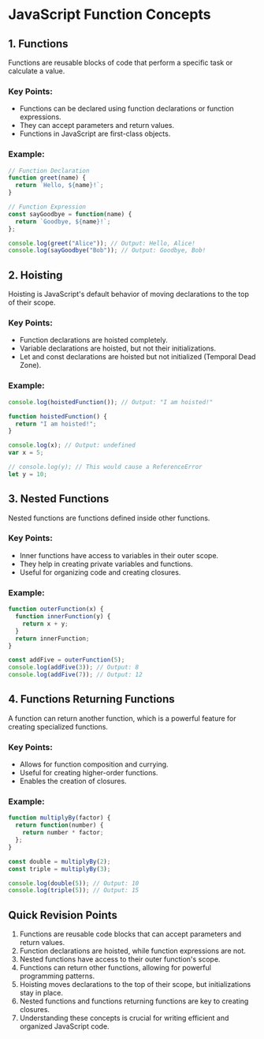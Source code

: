 # JavaScript Function Concepts

## 1. Functions

Functions are reusable blocks of code that perform a specific task or calculate a value.

### Key Points:
- Functions can be declared using function declarations or function expressions.
- They can accept parameters and return values.
- Functions in JavaScript are first-class objects.

### Example:

```javascript
// Function Declaration
function greet(name) {
  return `Hello, ${name}!`;
}

// Function Expression
const sayGoodbye = function(name) {
  return `Goodbye, ${name}!`;
};

console.log(greet("Alice")); // Output: Hello, Alice!
console.log(sayGoodbye("Bob")); // Output: Goodbye, Bob!
```

## 2. Hoisting

Hoisting is JavaScript's default behavior of moving declarations to the top of their scope.

### Key Points:
- Function declarations are hoisted completely.
- Variable declarations are hoisted, but not their initializations.
- Let and const declarations are hoisted but not initialized (Temporal Dead Zone).

### Example:

```javascript
console.log(hoistedFunction()); // Output: "I am hoisted!"

function hoistedFunction() {
  return "I am hoisted!";
}

console.log(x); // Output: undefined
var x = 5;

// console.log(y); // This would cause a ReferenceError
let y = 10;
```

## 3. Nested Functions

Nested functions are functions defined inside other functions.

### Key Points:
- Inner functions have access to variables in their outer scope.
- They help in creating private variables and functions.
- Useful for organizing code and creating closures.

### Example:

```javascript
function outerFunction(x) {
  function innerFunction(y) {
    return x + y;
  }
  return innerFunction;
}

const addFive = outerFunction(5);
console.log(addFive(3)); // Output: 8
console.log(addFive(7)); // Output: 12
```

## 4. Functions Returning Functions

A function can return another function, which is a powerful feature for creating specialized functions.

### Key Points:
- Allows for function composition and currying.
- Useful for creating higher-order functions.
- Enables the creation of closures.

### Example:

```javascript
function multiplyBy(factor) {
  return function(number) {
    return number * factor;
  };
}

const double = multiplyBy(2);
const triple = multiplyBy(3);

console.log(double(5)); // Output: 10
console.log(triple(5)); // Output: 15
```

## Quick Revision Points

1. Functions are reusable code blocks that can accept parameters and return values.
2. Function declarations are hoisted, while function expressions are not.
3. Nested functions have access to their outer function's scope.
4. Functions can return other functions, allowing for powerful programming patterns.
5. Hoisting moves declarations to the top of their scope, but initializations stay in place.
6. Nested functions and functions returning functions are key to creating closures.
7. Understanding these concepts is crucial for writing efficient and organized JavaScript code.